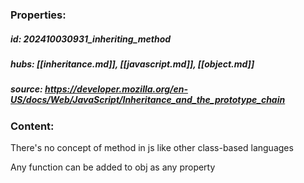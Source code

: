 ### Properties:


##### id: 202410030931_inheriting_method
##### hubs: [[inheritance.md]], [[javascript.md]], [[object.md]]
##### source: https://developer.mozilla.org/en-US/docs/Web/JavaScript/Inheritance_and_the_prototype_chain

### Content:

There's no concept of method in js like other class-based languages

Any function can be added to obj as any property